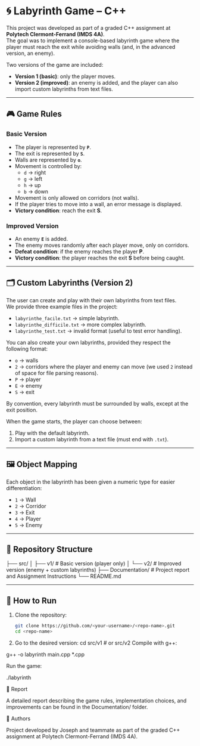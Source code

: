 # 🌀 Labyrinth Game – C++

This project was developed as part of a graded C++ assignment at **Polytech Clermont-Ferrand (IMDS 4A)**.  
The goal was to implement a console-based labyrinth game where the player must reach the exit while avoiding walls (and, in the advanced version, an enemy).  

Two versions of the game are included:  
- **Version 1 (basic)**: only the player moves.  
- **Version 2 (improved)**: an enemy is added, and the player can also import custom labyrinths from text files.  

---

## 🎮 Game Rules

### Basic Version
- The player is represented by **`P`**.  
- The exit is represented by **`S`**.  
- Walls are represented by **`o`**.  
- Movement is controlled by:  
  - `d` → right  
  - `g` → left  
  - `h` → up  
  - `b` → down  
- Movement is only allowed on corridors (not walls).  
- If the player tries to move into a wall, an error message is displayed.  
- **Victory condition**: reach the exit **S**.

### Improved Version
- An enemy **`E`** is added.  
- The enemy moves randomly after each player move, only on corridors.  
- **Defeat condition**: if the enemy reaches the player **P**.  
- **Victory condition**: the player reaches the exit **S** before being caught.  

---

## 🗂️ Custom Labyrinths (Version 2)

The user can create and play with their own labyrinths from text files.  
We provide three example files in the project:  
- `labyrinthe_facile.txt` → simple labyrinth.  
- `labyrinthe_difficile.txt` → more complex labyrinth.  
- `labyrinthe_test.txt` → invalid format (useful to test error handling).  

You can also create your own labyrinths, provided they respect the following format:  
- `o` → walls  
- `2` → corridors where the player and enemy can move (we used `2` instead of space for file parsing reasons).  
- `P` → player  
- `E` → enemy  
- `S` → exit  

By convention, every labyrinth must be surrounded by walls, except at the exit position.

When the game starts, the player can choose between:  
1. Play with the default labyrinth.  
2. Import a custom labyrinth from a text file (must end with `.txt`).  

---

## 🖼️ Object Mapping

Each object in the labyrinth has been given a numeric type for easier differentiation:  
- `1` → Wall  
- `2` → Corridor  
- `3` → Exit  
- `4` → Player  
- `5` → Enemy  

---

## 📂 Repository Structure

├── src/
│ ├── v1/ # Basic version (player only)
│ └── v2/ # Improved version (enemy + custom labyrinths)
├── Documentation/ # Project report and Assignment Instructions
└── README.md


---

## 🚀 How to Run

1. Clone the repository:
   ```bash
   git clone https://github.com/<your-username>/<repo-name>.git
   cd <repo-name>

2. Go to the desired version:
cd src/v1   # or src/v2
Compile with g++:

g++ -o labyrinth main.cpp *.cpp


Run the game:

./labyrinth

📝 Report

A detailed report describing the game rules, implementation choices, and improvements can be found in the Documentation/
 folder.

👥 Authors

Project developed by Joseph and teammate as part of the graded C++ assignment at Polytech Clermont-Ferrand (IMDS 4A).
